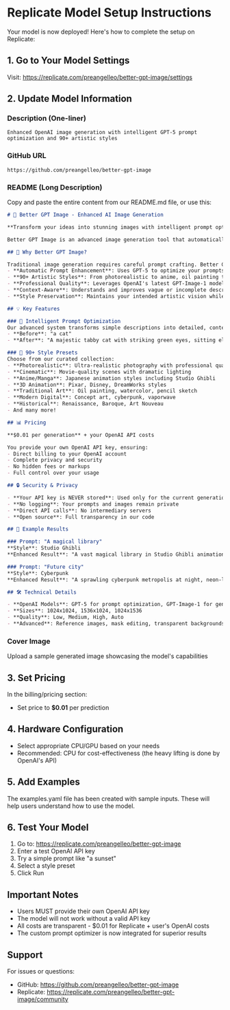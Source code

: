 # Replicate Model Setup Instructions

Your model is now deployed! Here's how to complete the setup on Replicate:

## 1. Go to Your Model Settings
Visit: https://replicate.com/preangelleo/better-gpt-image/settings

## 2. Update Model Information

### Description (One-liner)
```
Enhanced OpenAI image generation with intelligent GPT-5 prompt optimization and 90+ artistic styles
```

### GitHub URL
```
https://github.com/preangelleo/better-gpt-image
```

### README (Long Description)
Copy and paste the entire content from our README.md file, or use this:

```markdown
# 🎨 Better GPT Image - Enhanced AI Image Generation

**Transform your ideas into stunning images with intelligent prompt optimization powered by GPT-5**

Better GPT Image is an advanced image generation tool that automatically enhances your prompts using state-of-the-art language models before generating images. Get professional-quality results without being a prompt engineering expert!

## 🌟 Why Better GPT Image?

Traditional image generation requires careful prompt crafting. Better GPT Image solves this by:
- **Automatic Prompt Enhancement**: Uses GPT-5 to optimize your prompts for superior results
- **90+ Artistic Styles**: From photorealistic to anime, oil painting to 3D renders
- **Professional Quality**: Leverages OpenAI's latest GPT-Image-1 model
- **Context-Aware**: Understands and improves vague or incomplete descriptions
- **Style Preservation**: Maintains your intended artistic vision while enhancing details

## 💡 Key Features

### 🚀 Intelligent Prompt Optimization
Our advanced system transforms simple descriptions into detailed, context-rich prompts:
- **Before**: "a cat"
- **After**: "A majestic tabby cat with striking green eyes, sitting elegantly on a vintage wooden windowsill, soft afternoon sunlight streaming through sheer curtains, creating a warm and peaceful atmosphere, highly detailed fur texture, professional photography"

### 🎨 90+ Style Presets
Choose from our curated collection:
- **Photorealistic**: Ultra-realistic photography with professional quality
- **Cinematic**: Movie-quality scenes with dramatic lighting
- **Anime/Manga**: Japanese animation styles including Studio Ghibli
- **3D Animation**: Pixar, Disney, DreamWorks styles
- **Traditional Art**: Oil painting, watercolor, pencil sketch
- **Modern Digital**: Concept art, cyberpunk, vaporwave
- **Historical**: Renaissance, Baroque, Art Nouveau
- And many more!

## 📊 Pricing

**$0.01 per generation** + your OpenAI API costs

You provide your own OpenAI API key, ensuring:
- Direct billing to your OpenAI account
- Complete privacy and security
- No hidden fees or markups
- Full control over your usage

## 🔒 Security & Privacy

- **Your API key is NEVER stored**: Used only for the current generation
- **No logging**: Your prompts and images remain private
- **Direct API calls**: No intermediary servers
- **Open source**: Full transparency in our code

## 📸 Example Results

### Prompt: "A magical library"
**Style**: Studio Ghibli
**Enhanced Result**: "A vast magical library in Studio Ghibli animation style, towering bookshelves reaching into misty heights, floating books with glowing pages, warm golden light streaming through stained glass windows, a cozy reading nook with plush cushions, whimsical fantasy atmosphere, hand-drawn animation quality, soft watercolor textures"

### Prompt: "Future city"
**Style**: Cyberpunk
**Enhanced Result**: "A sprawling cyberpunk metropolis at night, neon-lit skyscrapers piercing through fog, holographic advertisements floating between buildings, flying vehicles leaving light trails, rain-slicked streets reflecting colorful lights, dense urban atmosphere, Blade Runner aesthetic, highly detailed, atmospheric perspective"

## 🛠️ Technical Details

- **OpenAI Models**: GPT-5 for prompt optimization, GPT-Image-1 for generation
- **Sizes**: 1024x1024, 1536x1024, 1024x1536
- **Quality**: Low, Medium, High, Auto
- **Advanced**: Reference images, mask editing, transparent backgrounds
```

### Cover Image
Upload a sample generated image showcasing the model's capabilities

## 3. Set Pricing
In the billing/pricing section:
- Set price to **$0.01** per prediction

## 4. Hardware Configuration
- Select appropriate CPU/GPU based on your needs
- Recommended: CPU for cost-effectiveness (the heavy lifting is done by OpenAI's API)

## 5. Add Examples
The examples.yaml file has been created with sample inputs. These will help users understand how to use the model.

## 6. Test Your Model
1. Go to: https://replicate.com/preangelleo/better-gpt-image
2. Enter a test OpenAI API key
3. Try a simple prompt like "a sunset"
4. Select a style preset
5. Click Run

## Important Notes

- Users MUST provide their own OpenAI API key
- The model will not work without a valid API key
- All costs are transparent - $0.01 for Replicate + user's OpenAI costs
- The custom prompt optimizer is now integrated for superior results

## Support

For issues or questions:
- GitHub: https://github.com/preangelleo/better-gpt-image
- Replicate: https://replicate.com/preangelleo/better-gpt-image/community